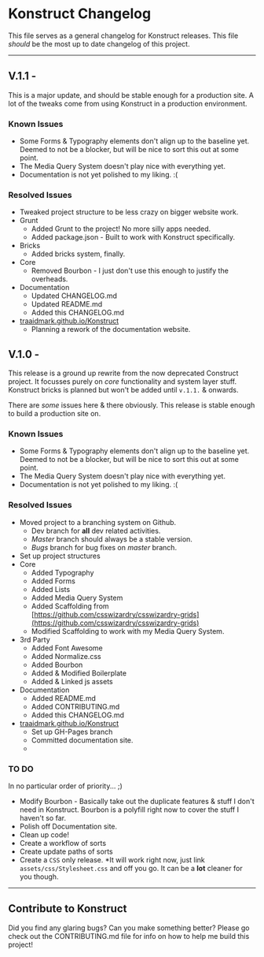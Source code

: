 # Konstruct Changelog

This file serves as a general changelog for Konstruct releases. This file *should* be the most up to date changelog of this project.

<hr />

## V.1.1 -

This is a major update, and should be stable enough for a production site. A lot of the tweaks come from using Konstruct in a production environment.

### Known Issues

* Some Forms & Typography elements don't align up to the baseline yet. Deemed to not be a blocker, but will be nice to sort this out at some point.
* The Media Query System doesn't play nice with everything yet.
* Documentation is not yet polished to my liking. :(

### Resolved Issues

* Tweaked project structure to be less crazy on bigger website work.
* Grunt
	* Added Grunt to the project! No more silly apps needed.
	* Added package.json - Built to work with Konstruct specifically.
* Bricks
	* Added bricks system, finally.
* Core
	* Removed Bourbon - I just don't use this enough to justify the overheads.
* Documentation
	* Updated CHANGELOG.md
	* Updated README.md
	* Added this CHANGELOG.md
* [traaidmark.github.io/Konstruct](http://traaidmark.github.io/Konstruct)
	* Planning a rework of the documentation website.

## V.1.0 - 

This release is a ground up rewrite from the now deprecated Construct project. It focusses purely on *core* functionality and system layer stuff. Konstruct bricks is planned but won't be added until <code>v.1.1.</code> & onwards.

There are *some* issues here & there obviously. This release is stable enough to build a production site on. 

### Known Issues

* Some Forms & Typography elements don't align up to the baseline yet. Deemed to not be a blocker, but will be nice to sort this out at some point.
* The Media Query System doesn't play nice with everything yet.
* Documentation is not yet polished to my liking. :(

### Resolved Issues

* Moved project to a branching system on Github.
	* Dev branch for **all** dev related activities. 
	* *Master* branch should always be a stable version.
	* *Bugs* branch for bug fixes on *master* branch.
* Set up project structures 
* Core
	* Added Typography
	* Added Forms
	* Added Lists
	* Added Media Query System
	* Added Scaffolding from [https://github.com/csswizardry/csswizardry-grids](https://github.com/csswizardry/csswizardry-grids)
	* Modified Scaffolding to work with my Media Query System.
* 3rd Party
	* Added Font Awesome
	* Added Normalize.css
	* Added Bourbon
	* Added & Modified Boilerplate
	* Added & Linked js assets
* Documentation
	* Added README.md
	* Added CONTRIBUTING.md
	* Added this CHANGELOG.md
* [traaidmark.github.io/Konstruct](http://traaidmark.github.io/Konstruct)
	* Set up GH-Pages branch
	* Committed documentation site.
	* 

### TO DO

In no particular order of priority... ;)

* Modify Bourbon - Basically take out the duplicate features & stuff I don't need in Konstruct. Bourbon is a polyfill right now to cover the stuff I haven't so far.
* Polish off Documentation site.
* Clean up code!
* Create a workflow of sorts
* Create update paths of sorts
* Create a <code>CSS</code> only release. *It will work right now, just link <code>assets/css/Stylesheet.css</code> and off you go. It can be a **lot** cleaner for you though.

<hr />

## Contribute to Konstruct

Did you find any glaring bugs? Can you make something better? Please go check out the CONTRIBUTING.md file for info on how to help me build this project!